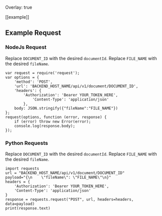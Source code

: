 Overlay: true

[[example]]
## Example Request
### NodeJs Request
Replace ```DOCUMENT_ID``` with the desired ```documentId```.
Replace ```FILE_NAME``` with the desired ```fileName```.

```angular2html
var request = require('request');
var options = {
    'method': 'POST',
    'url': 'BACKEND_HOST_NAME/api/v1/document/DOCUMENT_ID',
    'headers': {
        'Authorization': 'Bearer YOUR_TOKEN_HERE',
            'Content-Type': 'application/json'
        },
    body: JSON.stringify({"fileName":"FILE_NAME"})
};
request(options, function (error, response) {
    if (error) throw new Error(error);
    console.log(response.body);
});
```

### Python Requests
Replace ```DOCUMENT_ID``` with the desired ```documentId```.
Replace ```FILE_NAME``` with the desired ```fileName```.

```angular2html
import requests
url = "BACKEND_HOST_NAME/api/v1/document/DOCUMENT_ID"
payload="{\n    \"fileName\": \"FILE_NAME\"\n}"
headers = {
    'Authorization': 'Bearer YOUR_TOKEN_HERE',
    'Content-Type': 'application/json'
}
response = requests.request("POST", url, headers=headers, data=payload)
print(response.text)

```
